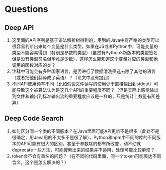 # Questions

## Deep API

1. 这里面的API序列是基于语法解析树得到的，用到的Java中有严格的类型可以很容易判断出来每个变量是什么类型，如果在JS或者Python中，可能变量的类型不能容易得到（特别是参数的类型）（虽然有Python3新版本的类型签名但是没有类型签名但毕竟是少数），这样怎么能知道这个变量对应的类型和他调用的函数对应的类？
2. 注释中可能会有多种国家语言，是否进行了数据清洗筛选去除了其他的语言（或者把他们翻译成了英语）？（论文中没有提到）
3. 不同API使用频率不同（比如假设文件读写的使用少于直接输出到stdout）可能导致这个被算法认为是这几个API的重要程度不同？（但是实际上感觉输出到文件和输出到标准输出流的重要程度应该是一样的，只是统计上数量有所差异）

## Deep Code Search

1. 如何区分同一个类的不同版本？在Java里面可能API更新不是很多（此处不是很确定，用Java用的不太多不是很了解），Python和npm中不同的库的不同版本的API可能有很大的区别，甚至于参数啥的都有所改变，动不动就deprecate一些方法，可能搜索出来的结果并不适用，处理可能比较麻烦？
2. token会不会有重名的问题？（在不同的代码里面，同一个token可能表达不同含义，这个是怎么解决的？）

